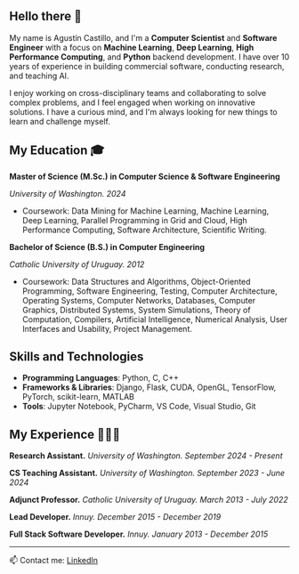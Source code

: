 ## Hello there 👋

My name is Agustín Castillo, and I'm a **Computer Scientist** and **Software Engineer** with a focus on **Machine Learning**, **Deep Learning**, **High Performance Computing**, and **Python** backend development. I have over 10 years of experience in building commercial software, conducting research, and teaching AI.

I enjoy working on cross-disciplinary teams and collaborating to solve complex problems, and I feel engaged when working on innovative solutions. I have a curious mind, and I'm always looking for new things to learn and challenge myself.

## My Education 🎓
**Master of Science (M.Sc.) in Computer Science & Software Engineering**

_University of Washington. 2024_

- Coursework: Data Mining for Machine Learning, Machine Learning, Deep Learning, Parallel Programming in Grid and Cloud, High Performance Computing, Software Architecture, Scientific Writing.

**Bachelor of Science (B.S.) in Computer Engineering**

_Catholic University of Uruguay. 2012_ 

- Coursework: Data Structures and Algorithms, Object-Oriented Programming, Software Engineering, Testing, Computer Architecture, Operating Systems, Computer Networks, Databases, Computer Graphics, Distributed Systems, System Simulations, Theory of Computation, Compilers, Artificial Intelligence, Numerical Analysis, User Interfaces and Usability, Project Management.

## Skills and Technologies
- **Programming Languages**: Python, C, C++
- **Frameworks & Libraries**: Django, Flask, CUDA, OpenGL, TensorFlow, PyTorch, scikit-learn, MATLAB
- **Tools**: Jupyter Notebook, PyCharm, VS Code, Visual Studio, Git

## My Experience 👨🏻‍💻

**Research Assistant.** _University of Washington. September 2024 - Present_

**CS Teaching Assistant.** _University of Washington. September 2023 - June 2024_

**Adjunct Professor.** _Catholic University of Uruguay. March 2013 - July 2022_

**Lead Developer.** _Innuy. December 2015 - December 2019_

**Full Stack Software Developer.** _Innuy. January 2013 - December 2015_


<!--## Things I have built 🔨-->

---
📫 Contact me: [LinkedIn](https://www.linkedin.com/in/agustin-castillo/)
